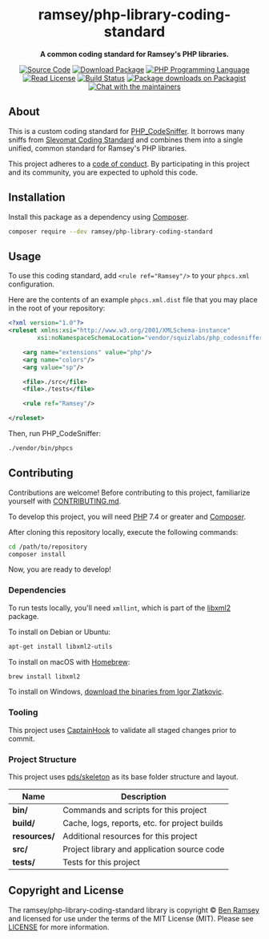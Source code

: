 <h1 align="center">ramsey/php-library-coding-standard</h1>

<p align="center">
    <strong>A common coding standard for Ramsey's PHP libraries.</strong>
</p>

<p align="center">
    <a href="https://github.com/ramsey/php-library-coding-standard"><img src="http://img.shields.io/badge/source-ramsey/php--library--coding--standard-blue.svg?style=flat-square" alt="Source Code"></a>
    <a href="https://packagist.org/packages/ramsey/php-library-coding-standard"><img src="https://img.shields.io/packagist/v/ramsey/php-library-coding-standard.svg?style=flat-square&label=release" alt="Download Package"></a>
    <a href="https://php.net"><img src="https://img.shields.io/packagist/php-v/ramsey/php-library-coding-standard.svg?style=flat-square&colorB=%238892BF" alt="PHP Programming Language"></a>
    <br>
    <a href="https://github.com/ramsey/php-library-coding-standard/blob/master/LICENSE"><img src="https://img.shields.io/packagist/l/ramsey/php-library-coding-standard.svg?style=flat-square&colorB=darkcyan" alt="Read License"></a>
    <a href="https://github.com/ramsey/php-library-coding-standard/actions?query=workflow%3Amain"><img src="https://img.shields.io/github/workflow/status/ramsey/php-library-coding-standard/main?logo=github&style=flat-square" alt="Build Status"></a>
    <a href="https://packagist.org/packages/ramsey/php-library-coding-standard/stats"><img src="https://img.shields.io/packagist/dt/ramsey/php-library-coding-standard.svg?style=flat-square&colorB=darkmagenta" alt="Package downloads on Packagist"></a>
    <a href="https://phpc.chat/channel/ramsey"><img src="https://img.shields.io/badge/phpc.chat-%23ramsey-darkslateblue?style=flat-square" alt="Chat with the maintainers"></a>
</p>

## About

This is a custom coding standard for [PHP_CodeSniffer](https://github.com/squizlabs/PHP_CodeSniffer).
It borrows many sniffs from [Slevomat Coding Standard](https://github.com/slevomat/coding-standard)
and combines them into a single unified, common standard for Ramsey's PHP
libraries.

This project adheres to a [code of conduct](CODE_OF_CONDUCT.md).
By participating in this project and its community, you are expected to
uphold this code.

## Installation

Install this package as a dependency using [Composer](https://getcomposer.org).

``` bash
composer require --dev ramsey/php-library-coding-standard
```

## Usage

To use this coding standard, add `<rule ref="Ramsey"/>` to your `phpcs.xml`
configuration.

Here are the contents of an example `phpcs.xml.dist` file that you may place in
the root of your repository:

``` xml
<?xml version="1.0"?>
<ruleset xmlns:xsi="http://www.w3.org/2001/XMLSchema-instance"
        xsi:noNamespaceSchemaLocation="vendor/squizlabs/php_codesniffer/phpcs.xsd">

    <arg name="extensions" value="php"/>
    <arg name="colors"/>
    <arg value="sp"/>

    <file>./src</file>
    <file>./tests</file>

    <rule ref="Ramsey"/>

</ruleset>
```

Then, run PHP_CodeSniffer:

```bash
./vendor/bin/phpcs
```

## Contributing

Contributions are welcome! Before contributing to this project, familiarize
yourself with [CONTRIBUTING.md](CONTRIBUTING.md).

To develop this project, you will need [PHP](https://www.php.net) 7.4 or greater
and [Composer](https://getcomposer.org).

After cloning this repository locally, execute the following commands:

``` bash
cd /path/to/repository
composer install
```

Now, you are ready to develop!

### Dependencies

To run tests locally, you'll need `xmllint`, which is part of the
[libxml2](http://xmlsoft.org) package.

To install on Debian or Ubuntu:

```bash
apt-get install libxml2-utils
```

To install on macOS with [Homebrew](https://brew.sh):

```bash
brew install libxml2
```

To install on Windows,
[download the binaries from Igor Zlatkovic](https://www.zlatkovic.com/projects/libxml/).

### Tooling

This project uses [CaptainHook](https://github.com/CaptainHookPhp/captainhook)
to validate all staged changes prior to commit.

### Project Structure

This project uses [pds/skeleton](https://github.com/php-pds/skeleton) as its
base folder structure and layout.

| Name              | Description                                    |
| ------------------| ---------------------------------------------- |
| **bin/**          | Commands and scripts for this project          |
| **build/**        | Cache, logs, reports, etc. for project builds  |
| **resources/**    | Additional resources for this project          |
| **src/**          | Project library and application source code    |
| **tests/**        | Tests for this project                         |

## Copyright and License

The ramsey/php-library-coding-standard library is copyright © [Ben Ramsey](https://benramsey.com)
and licensed for use under the terms of the
MIT License (MIT). Please see [LICENSE](LICENSE) for more information.
